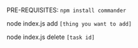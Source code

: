 PRE-REQUISITES: ``npm install commander``

node index.js add ``[thing you want to add]``

node index.js delete ``[task id]``
